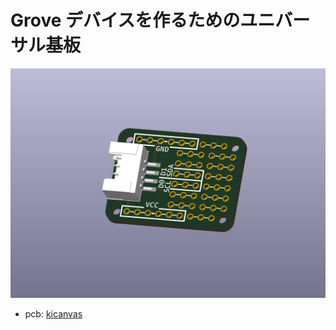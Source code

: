 # Grove デバイスを作るためのユニバーサル基板

![alt text](photo1.png)

- pcb: [kicanvas](https://kicanvas.org/?github=https%3A%2F%2Fgithub.com%2F74th%2F74th-open-source-hardware-projects%2Fblob%2Fgrove_universal_board%2Fv1.0.0%2Fgrove_universal_board%2Fgrove_universal_board.kicad_pcb)
